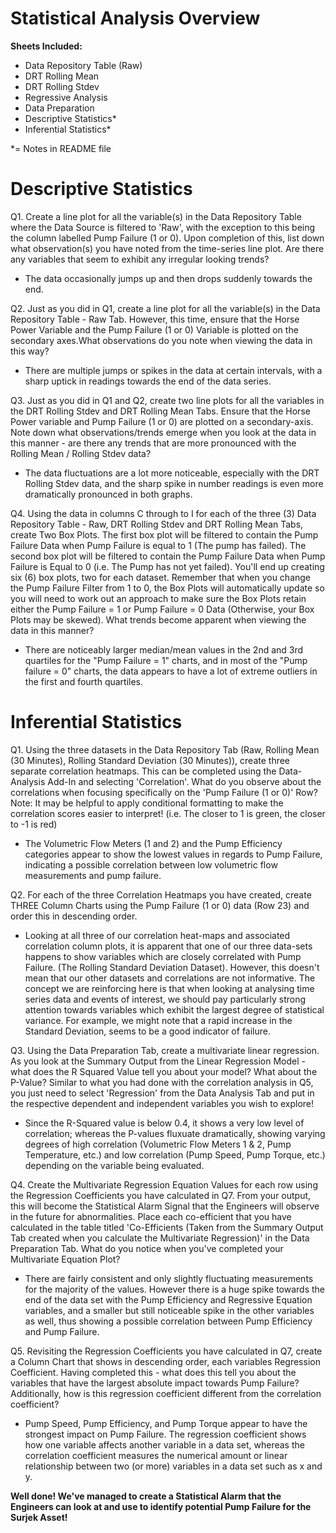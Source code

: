# Statistical Analysis Overview

**Sheets Included:**
- Data Repository Table (Raw)
- DRT Rolling Mean
- DRT Rolling Stdev
- Regressive Analysis
- Data Preparation
- Descriptive Statistics*
- Inferential Statistics*
 
*= Notes in README file

# Descriptive Statistics
Q1. Create a line plot for all the variable(s) in the Data Repository Table where the Data Source is filtered to 'Raw', with the exception to this being the column labelled Pump Failure (1 or 0). Upon completion of this, list down what observation(s) you have noted from the time-series line plot. Are there any variables that seem to exhibit any irregular looking trends?
 
- The data occasionally jumps up and then drops suddenly towards the end.

Q2. Just as you did in Q1, create a line plot for all the variable(s) in the Data Repository Table - Raw Tab. However, this time, ensure that the Horse Power Variable and the Pump Failure (1 or 0) Variable is plotted on the secondary axes.What observations do you note when viewing the data in this way?

- There are multiple jumps or spikes in the data at certain intervals, with a sharp uptick in readings towards the end of the data series.

Q3. Just as you did in Q1 and Q2, create two line plots for all the variables in the DRT Rolling Stdev and DRT Rolling Mean Tabs. Ensure that the Horse Power variable and Pump Failure (1 or 0) are plotted on a secondary-axis. Note down what observations/trends emerge when you look at the data in this manner - are there any trends that are more pronounced with the Rolling Mean / Rolling Stdev data?

- The data fluctuations are a lot more noticeable, especially with the DRT Rolling Stdev data, and the sharp spike in number readings is even more dramatically pronounced in both graphs.

Q4. Using the data in columns C through to I for each of the three (3) Data Repository Table - Raw, DRT Rolling Stdev and DRT Rolling Mean Tabs, create Two Box Plots. The first box plot will be filtered to contain the Pump Failure Data when Pump Failure is equal to 1 (The pump has failed). The second box plot will be filtered to contain the Pump Failure Data when Pump Failure is Equal to 0 (i.e. The Pump has not yet failed).
You'll end up creating six (6) box plots, two for each dataset. Remember that when you change the Pump Failure Filter from 1 to 0, the Box Plots will automatically update so you will need to work out an approach to make sure the Box Plots retain either the Pump Failure = 1 or Pump Failure = 0 Data (Otherwise, your Box Plots may be skewed). What trends become apparent when viewing the data in this manner?

- There are noticeably larger median/mean values in the 2nd and 3rd quartiles for the "Pump Failure = 1" charts, and in most of the "Pump failure = 0" charts, the data appears to have a lot of extreme outliers in the first and fourth quartiles.

# Inferential Statistics

Q1. Using the three datasets in the Data Repository Tab (Raw, Rolling Mean (30 Minutes), Rolling Standard Deviation (30 Minutes)), create three separate correlation heatmaps. This can be completed using the Data-Analysis Add-In and selecting 'Correlation'. What do you observe about the correlations when focusing specifically on the 'Pump Failure (1 or 0)' Row? Note: It may be helpful to apply conditional formatting to make the correlation scores easier to interpret! (i.e. The closer to 1 is green, the closer to -1 is red)

- The Volumetric Flow Meters (1 and 2) and the Pump Efficiency categories appear to show the lowest values in regards to Pump Failure, indicating a possible correlation between low volumetric flow measurements and pump failure. 

Q2. For each of the three Correlation Heatmaps you have created, create THREE Column Charts using the Pump Failure (1 or 0) data (Row 23) and order this in descending order. 

- Looking at all three of our correlation heat-maps and associated correlation column plots, it is apparent that one of our three data-sets happens to show variables which are closely correlated with Pump Failure. (The Rolling Standard Deviation Dataset). However, this doesn't mean that our other datasets and correlations are not informative. The concept we are reinforcing here is that when looking at analysing time series data and events of interest, we should pay particularly strong attention towards variables which exhibit the largest degree of statistical variance. For example, we might note that a rapid increase in the Standard Deviation, seems to be a good indicator of failure.  


Q3. Using the Data Preparation Tab, create a multivariate linear regression. As you look at the Summary Output from the Linear Regression Model - what does the R Squared Value tell you about your model? What about the P-Value? Similar to what you had done with the correlation analysis in Q5, you just need to select 'Regression' from the Data Analysis Tab and put in the respective dependent and independent variables you wish to explore!

- Since the R-Squared value is below 0.4, it shows a very low level of correlation; whereas the P-values fluxuate dramatically, showing varying degrees of high correlation (Volumetric Flow Meters 1 & 2, Pump Temperature, etc.) and low correlation (Pump Speed, Pump Torque, etc.) depending on the variable being evaluated. 

Q4. Create the Multivariate Regression Equation Values for each row using the Regression Coefficients you have calculated in Q7. From your output, this will become the Statistical Alarm Signal that the Engineers will observe in the future for abnormalities. Place each co-efficient that you have calculated in the table titled 'Co-Efficients (Taken from the Summary Output Tab created when you calculate the Multivariate Regression)' in the Data Preparation Tab. What do you notice when you've completed your Multivariate Equation Plot? 

- There are fairly consistent and only slightly fluctuating measurements for the majority of the values. However there is a huge spike towards the end of the data set with the Pump Efficiency and Regressive Equation variables, and a smaller but still noticeable spike in the other variables as well, thus showing a possible correlation between Pump Efficiency and Pump Failure.

Q5. Revisiting the Regression Coefficients you have calculated in Q7, create a Column Chart that shows in descending order, each variables Regression Coefficient. Having completed this - what does this tell you about the variables that have the largest absolute impact towards Pump Failure? Additionally, how is this regression coefficient different from the correlation coefficient?

- Pump Speed, Pump Efficiency, and Pump Torque appear to have the strongest impact on Pump Failure. The regression coefficient shows how one variable affects another variable in a data set, whereas the correlation coefficient measures the numerical amount or linear relationship between two (or more) variables in a data set such as x and y. 

**Well done! We've managed to create a Statistical Alarm that the Engineers can look at and use to identify potential Pump Failure for the Surjek Asset!**
